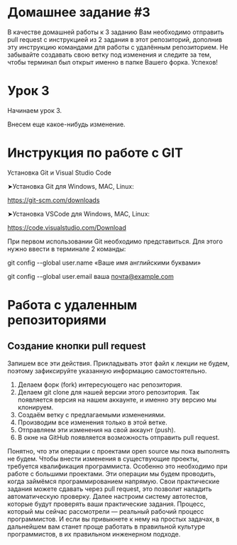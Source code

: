 # Домашнее задание #3

В качестве домашней работы к 3 заданию Вам необходимо отправить pull request с инструкцией из 2 задания в этот репозиторий, дополнив эту инструкцию командами для работы с удалённым репозиторием. Не забывайте создавать свою ветку под изменения и следите за тем, чтобы терминал был открыт именно в папке Вашего форка. Успехов!

# Урок 3

Начинаем урок 3.

Внесем еще какое-нибудь изменение.

# Инструкция по работе с GIT

Установка Git и Visual Studio Code

➤Установка Git для Windows, MAC, Linux: 

https://git-scm.com/downloads 

➤Установка VSCode для Windows, MAC, Linux: 

https://code.visualstudio.com/Download

При первом использовании Git необходимо представиться. Для этого нужно ввести в терминале 2 команды:

git config --global user.name «Ваше имя английскими буквами» 

git config --global user.email ваша почта@example.com

# Работа с удаленным репозиториями

## Создание кнопки pull request

Запишем все эти действия. Прикладывать этот файл к лекции не будем, поэтому зафиксируйте указанную информацию самостоятельно.

1. Делаем форк (fork) интересующего нас репозитория.
2. Делаем git clone для нашей версии этого репозитория. Так появляется версия на нашем
аккаунте, и именно эту версию мы клонируем.
3. Создаём ветку с предлагаемыми изменениями.
4. Производим все изменения только в этой ветке.
5. Отправляем эти изменения на свой аккаунт (push).
6. В окне на GitHub появляется возможность отправить pull request.

Понятно, что эти операции с проектами open source мы пока выполнять не будем. Чтобы внести изменения в существующие проекты, требуется квалификация программиста. Особенно это необходимо при работе с большими проектами. Эти операции мы будем проводить, когда займёмся программированием напрямую.
Свои практические задания можете сдавать через pull request, это позволит наладить автоматическую проверку. Далее настроим систему автотестов, которые будут проверять ваши практические задания.
Процесс, который мы сейчас рассмотрели — реальный рабочий процесс программистов. И если вы привыкнете к нему на простых задачах, в дальнейшем вам станет проще работать в правильной культуре программистов, в их правильном инженерном подходе.
